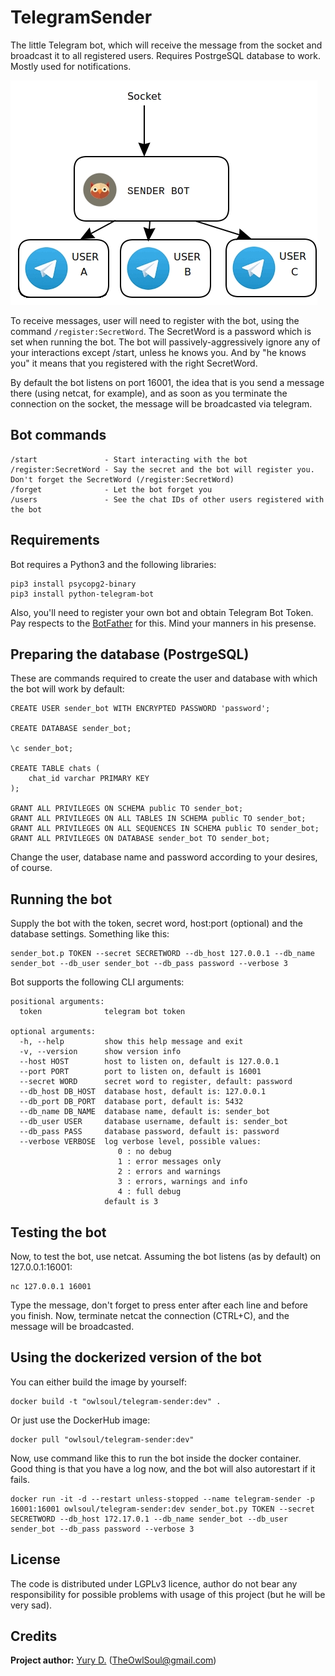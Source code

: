 # TelegramSender

The little Telegram bot, which will receive the message from the socket and broadcast it to all registered users. Requires PostrgeSQL database to work. Mostly used for notifications.

![Telegram Sender](https://raw.githubusercontent.com/OwlSoul/Images/master/TelegramSender/image-01.jpg)

To receive messages, user will need to register with the bot, using the command `/register:SecretWord`. The SecretWord is a password which is set when running the bot. The bot will passively-aggressively ignore any of your interactions except /start, unless he knows you. And by "he knows you" it means that you registered with the right SecretWord.

By default the bot listens on port 16001, the idea that is you send a message there (using netcat, for example), and as soon as you terminate the connection on the socket, the message will be broadcasted via telegram.

## Bot commands
```
/start               - Start interacting with the bot
/register:SecretWord - Say the secret and the bot will register you. Don't forget the SecretWord (/register:SecretWord)
/forget              - Let the bot forget you
/users               - See the chat IDs of other users registered with the bot
```

## Requirements
Bot requires a Python3 and the following libraries:

```
pip3 install psycopg2-binary 
pip3 install python-telegram-bot
```

Also, you'll need to register your own bot and obtain Telegram Bot Token. Pay respects to the [BotFather](https://telegram.me/BotFather) for this. Mind your manners in his presense.

## Preparing the database (PostrgeSQL)

These are commands required to create the user and database with which the bot will work by default:

```
CREATE USER sender_bot WITH ENCRYPTED PASSWORD 'password';

CREATE DATABASE sender_bot;

\c sender_bot;

CREATE TABLE chats (
    chat_id varchar PRIMARY KEY
);

GRANT ALL PRIVILEGES ON SCHEMA public TO sender_bot;
GRANT ALL PRIVILEGES ON ALL TABLES IN SCHEMA public TO sender_bot;
GRANT ALL PRIVILEGES ON ALL SEQUENCES IN SCHEMA public TO sender_bot;
GRANT ALL PRIVILEGES ON DATABASE sender_bot TO sender_bot;
```

Change the user, database name and password according to your desires, of course.

## Running the bot

Supply the bot with the token, secret word, host:port (optional) and the database settings. Something like this:

```
sender_bot.p TOKEN --secret SECRETWORD --db_host 127.0.0.1 --db_name sender_bot --db_user sender_bot --db_pass password --verbose 3
```

Bot supports the following CLI arguments:
```
positional arguments:
  token              telegram bot token

optional arguments:
  -h, --help         show this help message and exit
  -v, --version      show version info
  --host HOST        host to listen on, default is 127.0.0.1
  --port PORT        port to listen on, default is 16001
  --secret WORD      secret word to register, default: password
  --db_host DB_HOST  database host, default is: 127.0.0.1
  --db_port DB_PORT  database port, default is: 5432
  --db_name DB_NAME  database name, default is: sender_bot
  --db_user USER     database username, default is: sender_bot
  --db_pass PASS     database password, default is: password
  --verbose VERBOSE  log verbose level, possible values:
                        0 : no debug
                        1 : error messages only
                        2 : errors and warnings
                        3 : errors, warnings and info
                        4 : full debug
                     default is 3

```

## Testing the bot
Now, to test the bot, use netcat. Assuming the bot listens (as by default) on 127.0.0.1:16001:

```
nc 127.0.0.1 16001
```

Type the message, don't forget to press enter after each line and before you finish.
Now, terminate netcat the connection (CTRL+C), and the message will be broadcasted.

## Using the dockerized version of the bot

You can either build the image by yourself:

```
docker build -t "owlsoul/telegram-sender:dev" .
```

Or just use the DockerHub image:

```
docker pull "owlsoul/telegram-sender:dev"
```

Now, use command like this to run the bot inside the docker container. Good thing is that you have a log now, and the bot will also autorestart if it fails.

```
docker run -it -d --restart unless-stopped --name telegram-sender -p 16001:16001 owlsoul/telegram-sender:dev sender_bot.py TOKEN --secret SECRETWORD --db_host 172.17.0.1 --db_name sender_bot --db_user sender_bot --db_pass password --verbose 3
```

## License
The code is distributed under LGPLv3 licence, author do not bear any responsibility for possible problems with usage of this project (but he will be very sad).

## Credits
__Project author:__ [Yury D.](https://github.com/OwlSoul) (TheOwlSoul@gmail.com)
